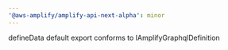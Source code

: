 ```yaml
---
'@aws-amplify/amplify-api-next-alpha': minor
---
```


defineData default export conforms to IAmplifyGraphqlDefinition
